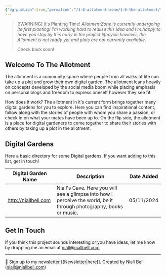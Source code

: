 ```yaml
---
{"dg-publish":true,"permalink":"/1-0-allotment-zone/1-0-the-allotment/","title":"🪴 The Allotment","contentClasses":"cards cards-cols-3 cards-cover cards-cover-no-border cards-title-hide-icons","tags":["gardenEntry"],"noteIcon":null,"created":"2024-04-07T21:59:11.083+01:00","updated":"2024-11-05T21:23:40.736+00:00"}
---
```


> [!WARNING] It's Planting Time!
> *AllotmentZone is currently undergoing its first planting! I'm working hard to realise this idea and I'm happy to have you stop by this early in the project lifecycle however, the Allotment is not ready yet and plots are not currently available.* 
> 
> Check back soon!

## Welcome To The Allotment

The allotment is a community space where people from all walks of life can take up a plot and grow their own digital garden. The allotment leans heavily on concepts developed by the social media boom while placing emphasis on personal blogs and freedom to express oneself however they see fit. 

How does it work? The allotment in it's current form brings together many digital gardens for you to explore. Here you can find inspirational content, follow along with the stories of people with whom you share a passion, or check in on what your mates have been up to. On the flip side, the allotment is a place for digital gardeners to come together to share their stories with others by taking up a plot in the allotment.

## Digital Gardens

Here a basic directory for some Digital gardens. If you want adding to this list, get in touch!


| Digital Garden Name  | Description                                                                                                         | Date Added |
| -------------------- | ------------------------------------------------------------------------------------------------------------------- | ---------- |
| http://niallbell.com | Niall's Cave. Here you will see a glimpse into how I perceive the world, be it through photography, books or music. | 05/11/2024 |


## Get In Touch

If you think this project sounds interesting or you have ideas, let me know by dropping me an email at niall@niallbell.com

---
📧 Sign up to my newsletter [[Newsletter\|here]].
Created by Niall Bell (niall@niallbell.com)

